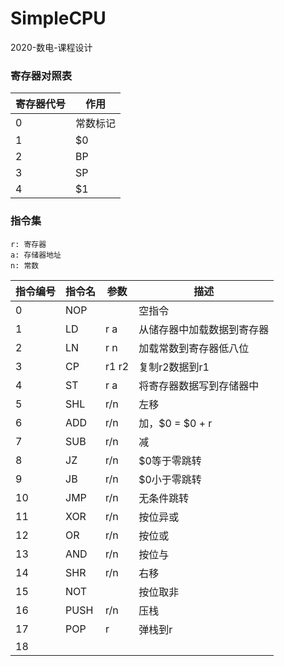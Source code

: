 # SimpleCPU
2020-数电-课程设计

### 寄存器对照表

| 寄存器代号 | 作用     |
| ---------- | -------- |
| 0          | 常数标记 |
| 1          | $0       |
| 2          | BP       |
| 3          | SP       |
| 4          | $1       |

### 指令集

```
r: 寄存器
a: 存储器地址
n: 常数
```

| 指令编号 | 指令名 | 参数  | 描述                       |
| -------- | ------ | ----- | -------------------------- |
| 0        | NOP    |       | 空指令                     |
| 1        | LD     | r a   | 从储存器中加载数据到寄存器 |
| 2        | LN     | r n   | 加载常数到寄存器低八位     |
| 3        | CP     | r1 r2 | 复制r2数据到r1             |
| 4        | ST     | r a   | 将寄存器数据写到存储器中   |
| 5        | SHL    | r/n   | 左移                       |
| 6        | ADD    | r/n   | 加，\$0 = \$0 + r          |
| 7        | SUB    | r/n   | 减                         |
| 8        | JZ     | r/n   | \$0等于零跳转              |
| 9        | JB     | r/n   | \$0小于零跳转              |
| 10       | JMP    | r/n   | 无条件跳转                 |
| 11       | XOR    | r/n   | 按位异或                   |
| 12       | OR     | r/n   | 按位或                     |
| 13       | AND    | r/n   | 按位与                     |
| 14       | SHR    | r/n   | 右移                       |
| 15       | NOT    |       | 按位取非                   |
| 16       | PUSH   | r/n   | 压栈                       |
| 17       | POP    | r     | 弹栈到r                    |
| 18       |        |       |                            |

